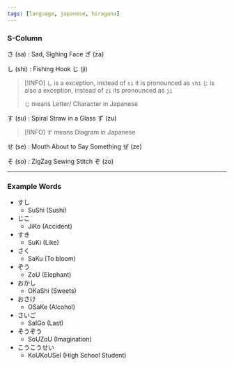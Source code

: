 ```yaml
---
tags: [language, japanese, hiragana]
---
```


### S-Column

さ (sa) : Sad, Sighing Face
ざ (za)

し (shi) : Fishing Hook
じ (ji)

 > [!INFO]
 > `し` is a exception, instead of `si` it is pronounced as `shi`
 > `じ` is also a exception, instead of `zi` its pronounced as `ji`
 > 
 > `じ` means Letter/ Character in Japanese

す (su) : Spiral Straw in a Glass
ず (zu)

 > [!INFO]
 > `ず` means Diagram in Japanese

せ (se) : Mouth About to Say Something
ぜ (ze)

そ (so) : ZigZag Sewing Stitch
ぞ (zo)

---

### Example Words

* すし
	* SuShi (Sushi)
* じこ
	* JiKo (Accident)
* すき
	* SuKi (Like)
* さく
	* SaKu (To bloom)
* ぞう
	* ZoU (Elephant)
* おかし
	* OKaShi (Sweets)
* おさけ 
	* OSaKe (Alcohol)
* さいご 
	* SaIGo (Last)
* そうぞう 
	* SoUZoU (Imagination)
* こうこうせい 
	* KoUKoUSeI (High School Student)

